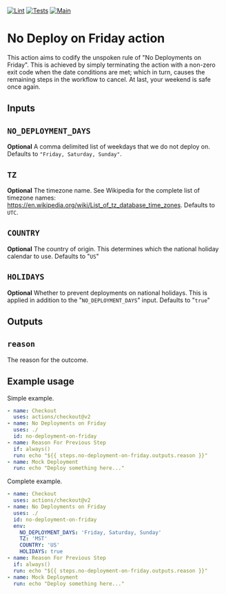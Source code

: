 [![Lint](https://github.com/aidanmelen/no-deploy-on-friday-action/actions/workflows/lint.yml/badge.svg?branch=main)](https://github.com/aidanmelen/no-deploy-on-friday-action/actions/workflows/lint.yml)
[![Tests](https://github.com/aidanmelen/no-deploy-on-friday-action/actions/workflows/tests.yml/badge.svg)](https://github.com/aidanmelen/no-deploy-on-friday-action/actions/workflows/tests.yml)
[![Main](https://github.com/aidanmelen/no-deploy-on-friday-action/actions/workflows/main.yml/badge.svg)](https://github.com/aidanmelen/no-deploy-on-friday-action/actions/workflows/main.yml)

# No Deploy on Friday action

This action aims to codify the unspoken rule of "No Deployments on Friday". This is achieved by simply terminating the action with a non-zero exit code when the date conditions are met; which in turn, causes the remaining steps in the workflow to cancel. At last, your weekend is safe once again.

## Inputs

## `NO_DEPLOYMENT_DAYS`

**Optional** A comma delimited list of weekdays that we do not deploy on. Defaults to `"Friday, Saturday, Sunday"`.

## `TZ`

**Optional** The timezone name. See Wikipedia for the complete list of timezone names: https://en.wikipedia.org/wiki/List_of_tz_database_time_zones. Defaults to `UTC`.

## `COUNTRY`

**Optional** The country of origin. This determines which the national holiday calendar to use. Defaults to "`US`"


## `HOLIDAYS`

**Optional** Whether to prevent deployments on national holidays. This is applied in addition to the "`NO_DEPLOYMENT_DAYS`" input. Defaults to "`true`"

## Outputs

## `reason`

The reason for the outcome.

## Example usage

Simple example.

```yaml
- name: Checkout
  uses: actions/checkout@v2
- name: No Deployments on Friday
  uses: ./
  id: no-deployment-on-friday
- name: Reason For Previous Step
  if: always()
  run: echo "${{ steps.no-deployment-on-friday.outputs.reason }}"
- name: Mock Deployment
  run: echo "Deploy something here..."
```

Complete example.

```yaml
- name: Checkout
  uses: actions/checkout@v2
- name: No Deployments on Friday
  uses: ./
  id: no-deployment-on-friday
  env:
    NO_DEPLOYMENT_DAYS: 'Friday, Saturday, Sunday'
    TZ: 'MST'
    COUNTRY: 'US'
    HOLIDAYS: true
- name: Reason For Previous Step
  if: always()
  run: echo "${{ steps.no-deployment-on-friday.outputs.reason }}"
- name: Mock Deployment
  run: echo "Deploy something here..."
```
